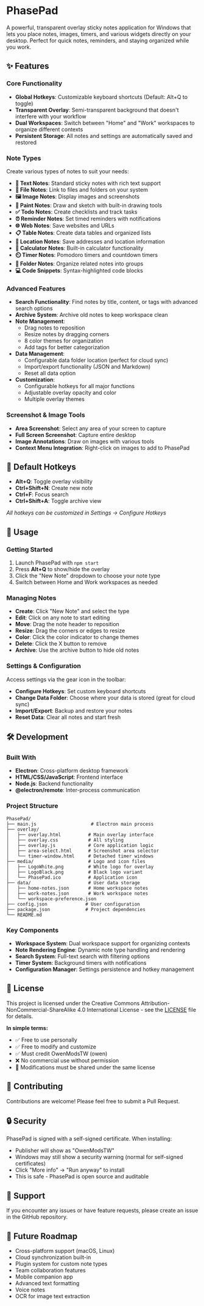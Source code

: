 # PhasePad

A powerful, transparent overlay sticky notes application for Windows that lets you place notes, images, timers, and various widgets directly on your desktop. Perfect for quick notes, reminders, and staying organized while you work.

## ✨ Features

### Core Functionality
- **Global Hotkeys**: Customizable keyboard shortcuts (Default: Alt+Q to toggle)
- **Transparent Overlay**: Semi-transparent background that doesn't interfere with your workflow
- **Dual Workspaces**: Switch between "Home" and "Work" workspaces to organize different contexts
- **Persistent Storage**: All notes and settings are automatically saved and restored

### Note Types
Create various types of notes to suit your needs:

- **📝 Text Notes**: Standard sticky notes with rich text support
- **📁 File Notes**: Link to files and folders on your system
- **🖼️ Image Notes**: Display images and screenshots
- **🎨 Paint Notes**: Draw and sketch with built-in drawing tools
- **✅ Todo Notes**: Create checklists and track tasks
- **⏰ Reminder Notes**: Set timed reminders with notifications
- **🌐 Web Notes**: Save websites and URLs
- **📋 Table Notes**: Create data tables and organized lists
- **📍 Location Notes**: Save addresses and location information
- **🧮 Calculator Notes**: Built-in calculator functionality
- **⏲️ Timer Notes**: Pomodoro timers and countdown timers
- **📁 Folder Notes**: Organize related notes into groups
- **💻 Code Snippets**: Syntax-highlighted code blocks

### Advanced Features
- **Search Functionality**: Find notes by title, content, or tags with advanced search options
- **Archive System**: Archive old notes to keep workspace clean
- **Note Management**: 
  - Drag notes to reposition
  - Resize notes by dragging corners
  - 8 color themes for organization
  - Add tags for better categorization
- **Data Management**:
  - Configurable data folder location (perfect for cloud sync)
  - Import/export functionality (JSON and Markdown)
  - Reset all data option
- **Customization**:
  - Configurable hotkeys for all major functions
  - Adjustable overlay opacity and color
  - Multiple overlay themes

### Screenshot & Image Tools
- **Area Screenshot**: Select any area of your screen to capture
- **Full Screen Screenshot**: Capture entire desktop
- **Image Annotations**: Draw on images with various tools
- **Context Menu Integration**: Right-click on images to add to PhasePad

## 🎯 Default Hotkeys

- **Alt+Q**: Toggle overlay visibility
- **Ctrl+Shift+N**: Create new note
- **Ctrl+F**: Focus search
- **Ctrl+Shift+A**: Toggle archive view

*All hotkeys can be customized in Settings → Configure Hotkeys*

## 🚀 Usage

### Getting Started
1. Launch PhasePad with `npm start`
2. Press **Alt+Q** to show/hide the overlay
3. Click the "New Note" dropdown to choose your note type
4. Switch between Home and Work workspaces as needed

### Managing Notes
- **Create**: Click "New Note" and select the type
- **Edit**: Click on any note to start editing
- **Move**: Drag the note header to reposition
- **Resize**: Drag the corners or edges to resize
- **Color**: Click the color indicator to change themes
- **Delete**: Click the X button to remove
- **Archive**: Use the archive button to hide old notes

### Settings & Configuration
Access settings via the gear icon in the toolbar:
- **Configure Hotkeys**: Set custom keyboard shortcuts
- **Change Data Folder**: Choose where your data is stored (great for cloud sync)
- **Import/Export**: Backup and restore your notes
- **Reset Data**: Clear all notes and start fresh

## 🛠️ Development

### Built With
- **Electron**: Cross-platform desktop framework
- **HTML/CSS/JavaScript**: Frontend interface
- **Node.js**: Backend functionality
- **@electron/remote**: Inter-process communication

### Project Structure
```
PhasePad/
├── main.js                    # Electron main process
├── overlay/
│   ├── overlay.html          # Main overlay interface
│   ├── overlay.css           # All styling
│   ├── overlay.js            # Core application logic
│   ├── area-select.html      # Screenshot area selector
│   └── timer-window.html     # Detached timer windows
├── media/                    # Logo and icon files
│   ├── LogoWhite.png         # White logo for overlay
│   ├── LogoBlack.png         # Black logo variant
│   └── PhasePad.ico          # Application icon
├── data/                     # User data storage
│   ├── home-notes.json       # Home workspace notes
│   ├── work-notes.json       # Work workspace notes
│   └── workspace-preference.json
├── config.json              # User configuration
├── package.json             # Project dependencies
└── README.md
```

### Key Components
- **Workspace System**: Dual workspace support for organizing contexts
- **Note Rendering Engine**: Dynamic note type handling and rendering
- **Search System**: Full-text search with filtering options
- **Timer System**: Background timers with notifications
- **Configuration Manager**: Settings persistence and hotkey management

## 📄 License

This project is licensed under the Creative Commons Attribution-NonCommercial-ShareAlike 4.0 International License - see the [LICENSE](LICENSE) file for details.

**In simple terms:**
- ✅ Free to use personally
- ✅ Free to modify and customize
- ✅ Must credit OwenModsTW (owen)
- ❌ No commercial use without permission
- 🔄 Modifications must be shared under the same license

## 🤝 Contributing

Contributions are welcome! Please feel free to submit a Pull Request.

## 🔒 Security

PhasePad is signed with a self-signed certificate. When installing:
- Publisher will show as "OwenModsTW"
- Windows may still show a security warning (normal for self-signed certificates)
- Click "More info" → "Run anyway" to install
- This is safe - PhasePad is open source and auditable

## 📧 Support

If you encounter any issues or have feature requests, please create an issue in the GitHub repository.

## 🎯 Future Roadmap

- Cross-platform support (macOS, Linux)
- Cloud synchronization built-in
- Plugin system for custom note types
- Team collaboration features
- Mobile companion app
- Advanced text formatting
- Voice notes
- OCR for image text extraction

